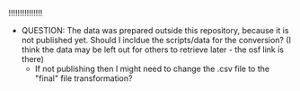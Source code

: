 
!!!!!!!!!!!!!!!
- QUESTION: 
  The data was prepared outside this repository, because it is not published yet. Should I incldue the scripts/data for the conversion? (I think the data may be left out for others to retrieve later - the osf link is there)
  - If not publishing then I might need to change the .csv file to the "final" file transformation? 
  
